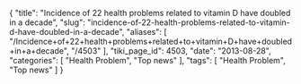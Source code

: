 {
    "title": "Incidence of 22 health problems related to vitamin D have doubled in a decade",
    "slug": "incidence-of-22-health-problems-related-to-vitamin-d-have-doubled-in-a-decade",
    "aliases": [
        "/Incidence+of+22+health+problems+related+to+vitamin+D+have+doubled+in+a+decade",
        "/4503"
    ],
    "tiki_page_id": 4503,
    "date": "2013-08-28",
    "categories": [
        "Health Problem",
        "Top news"
    ],
    "tags": [
        "Health Problem",
        "Top news"
    ]
}